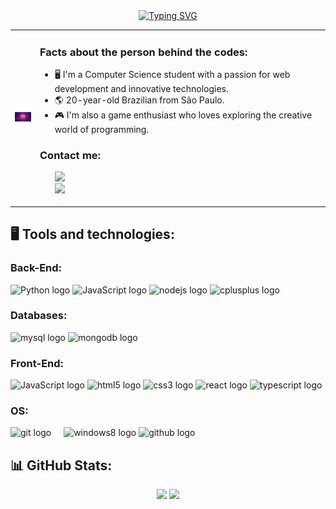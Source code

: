 
<div align="center">
<a href="https://git.io/typing-svg"><img src="https://readme-typing-svg.herokuapp.com?font=Fira+Code&size=30&pause=1000&color=AB20FB&center=true&vCenter=true&width=1000&lines=Welcome+to+my+World!;Hi%2C+I'm+Igor+Cazale!;Computer+Science+Student+%F0%9F%92%BB;Passionate+about+Technology+and+Development!" alt="Typing SVG" /></a>
</div>


<table border="0" cellspacing="0" cellpadding="0">
  <tr>
    <td style="border: 0";>
      <div>
        <picture>
          <img src="https://github.com/IgorCazale/IgorCazale/blob/main/IgorGit.gif">
        <picture>
      <div>
    </td>
    <td style="border: 0" width="450px">
      <h3>Facts about the person behind the codes:</h3>
      <ul>
        <li>
          🖥  I'm a Computer Science student with a passion for web development and innovative technologies.
        </li>
        <li>
          🌎 20-year-old Brazilian from São Paulo.
        </li>
        <li>
          🎮 I'm also a game enthusiast who loves exploring the creative world of programming.
        </li>
        </ul>
      <h3>Contact me:</h3>
       <ul>
        <div align="space-between">
        <a href="https://www.linkedin.com/in/igor-malveira-cazale-trindade-356b52217?lipi=urn%3Ali%3Apage%3Ad_flagship3_profile_view_base_contact_details%3Bpuno6Y0OQFOAHXqfnSxr4Q%3D%3D" target="_blank" rel="noopener noreferrer" text-decoration="none">
        <img src="https://img.shields.io/badge/-LinkedIn-blue?style=flat-square&logo=Linkedin&color=5900ff&logoColor=white"/>
        </a>
          <br>
          <a href=mailto:igor.casale@gmail.com text-decoration="none" target="_blank">
        <img src="https://img.shields.io/badge/-Gmail-c14438?style=flat-square&logo=Gmail&logoColor=white&color=ab20fb&link=mailto:seu_email" />
          </a>
          </ul>
    </td>
  </tr>
</table>
          <h2 style="text-align:left;">🖥 Tools and technologies:</h2>

<div align="left">
  <h3>Back-End:</h3>
  <img src="https://cdn.jsdelivr.net/gh/devicons/devicon@latest/icons/python/python-original.svg" height="40" alt="Python logo" title="Python"/>
  <img src="https://cdn.jsdelivr.net/gh/devicons/devicon/icons/javascript/javascript-original.svg" height="40" alt="JavaScript logo" title="JavaScript" />
  <img src="https://cdn.jsdelivr.net/gh/devicons/devicon/icons/nodejs/nodejs-original.svg" height="40" alt="nodejs logo" title="NodeJs" />
  <img src="https://cdn.jsdelivr.net/gh/devicons/devicon@latest/icons/cplusplus/cplusplus-original.svg" height="40" alt="cplusplus logo" title="C++" />
</div>

<div align="left">
  <h3>Databases:</h3>
  <img src="https://cdn.jsdelivr.net/gh/devicons/devicon/icons/mysql/mysql-original.svg" height="40" alt="mysql logo" title="MySQL" />
  <img src="https://cdn.jsdelivr.net/gh/devicons/devicon@latest/icons/mongodb/mongodb-original.svg" height="40" alt="mongodb logo" title="MongoDB" />
</div>

<div align="left">
  <h3>Front-End:</h3>
  <img src="https://cdn.jsdelivr.net/gh/devicons/devicon@latest/icons/javascript/javascript-plain.svg" height="40" alt="JavaScript logo" title="JavaScript" />
  <img src="https://cdn.jsdelivr.net/gh/devicons/devicon/icons/html5/html5-original.svg" height="40" alt="html5 logo" title="html"/>
  <img src="https://cdn.jsdelivr.net/gh/devicons/devicon/icons/css3/css3-original.svg" height="40" alt="css3 logo" title="css"/>
  <img src="https://cdn.jsdelivr.net/gh/devicons/devicon/icons/react/react-original.svg" height="40" alt="react logo" title="react"/>
  <img src="https://cdn.jsdelivr.net/gh/devicons/devicon@latest/icons/typescript/typescript-original.svg" height="40" alt="typescript logo" title="typescript"/>
</div>

<h3 align="left">OS:</h3>

<div align="left">
  <img src="https://cdn.jsdelivr.net/gh/devicons/devicon/icons/git/git-original.svg" height="40" alt="git logo"/>
  <img width="12" />
  <img src="https://cdn.jsdelivr.net/gh/devicons/devicon/icons/windows8/windows8-original.svg" height="40" alt="windows8 logo"/>
  <img src="https://cdn.jsdelivr.net/gh/devicons/devicon@latest/icons/github/github-original.svg" height="40" alt="github logo"/>
</div>


## 📊 GitHub Stats:

<div align="center">
<img height="180em" src="https://github-readme-stats.vercel.app/api/top-langs?username=IgorCazale&show_icons=false&title_color=5900ff&text_color=ab20fb&bg_color=0d0d12&hide_border=true&locale=en&layout=donut"/>     
<img height="180em" src="https://github-readme-stats.vercel.app/api?username=IgorCazale&rank_icon=github&include_all_commits=true&show_icons=true&icon_color=FFFFFF&title_color=5900ff&bg_color=0d0d12&text_color=ab20fd&hide_border=true"/>
</div>

###


